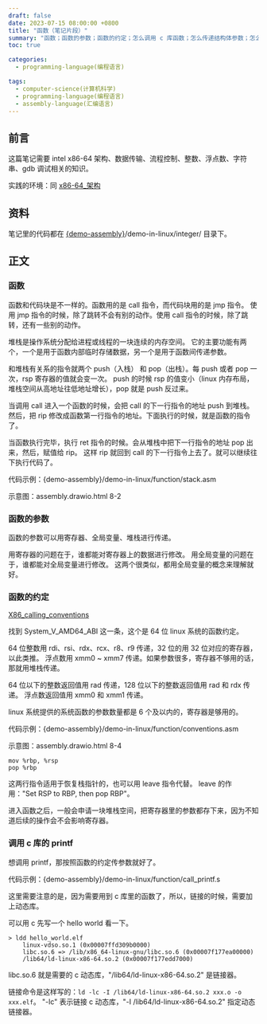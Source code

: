 ```yaml
---
draft: false
date: 2023-07-15 08:00:00 +0800
title: "函数（笔记片段）"
summary: "函数；函数的参数；函数的约定；怎么调用 c 库函数；怎么传递结构体参数；怎么返回结构体参数；函数里怎么调用函数；"
toc: true

categories:
  - programming-language(编程语言)

tags:
  - computer-science(计算机科学)
  - programming-language(编程语言)
  - assembly-language(汇编语言)
---
```


## 前言

这篇笔记需要 intel x86-64 架构、数据传输、流程控制、整数、浮点数、字符串、gdb 调试相关的知识。

实践的环境：同 [x86-64_架构]()

## 资料

笔记里的代码都在 [{demo-assembly}]()/demo-in-linux/integer/ 目录下。

## 正文

### 函数

函数和代码块是不一样的。函数用的是 call 指令，而代码块用的是 jmp 指令。
使用 jmp 指令的时候，除了跳转不会有别的动作。使用 call 指令的时候，除了跳转，还有一些别的动作。

堆栈是操作系统分配给进程或线程的一块连续的内存空间。
它的主要功能有两个，一个是用于函数内部临时存储数据，另一个是用于函数间传递参数。

和堆栈有关系的指令就两个 push（入栈） 和 pop（出栈）。每 push 或者 pop 一次，rsp 寄存器的值就会变一次。
push 的时候 rsp 的值变小（linux 内存布局，堆栈空间从高地址往低地址增长），pop 就是 push 反过来。

当调用 call 进入一个函数的时候，会把 call 的下一行指令的地址 push 到堆栈。
然后，把 rip 修改成函数第一行指令的地址。下面执行的时候，就是函数的指令了。

当函数执行完毕，执行 ret 指令的时候。会从堆栈中把下一行指令的地址 pop 出来，然后，赋值给 rip。
这样 rip 就回到 call 的下一行指令上去了。就可以继续往下执行代码了。

代码示例：{demo-assembly}/demo-in-linux/function/stack.asm

示意图：assembly.drawio.html 8-2

### 函数的参数

函数的参数可以用寄存器、全局变量、堆栈进行传递。

用寄存器的问题在于，谁都能对寄存器上的数据进行修改。
用全局变量的问题在于，谁都能对全局变量进行修改。
这两个很类似，都用全局变量的概念来理解就好。

### 函数的约定

[X86_calling_conventions](https://en.wikipedia.org/wiki/X86_calling_conventions)

找到 System_V_AMD64_ABI 这一条，这个是 64 位 linux 系统的函数约定。

64 位整数用 rdi、rsi、rdx、rcx、r8、r9 传递，32 位的用 32 位对应的寄存器，以此类推。
浮点数用 xmm0 ~ xmm7 传递。如果参数很多，寄存器不够用的话，那就用堆栈传递。

64 位以下的整数返回值用 rad 传递，128 位以下的整数返回值用 rad 和 rdx 传递。
浮点数返回值用 xmm0 和 xmm1 传递。

linux 系统提供的系统函数的参数数量都是 6 个及以内的，寄存器是够用的。

代码示例：{demo-assembly}/demo-in-linux/function/conventions.asm

示意图：assembly.drawio.html 8-4

```
mov %rbp, %rsp
pop %rbp
```

这两行指令适用于恢复栈指针的，也可以用 leave 指令代替。
leave 的作用："Set RSP to RBP, then pop RBP"。

进入函数之后，一般会申请一块堆栈空间，把寄存器里的参数都存下来，因为不知道后续的操作会不会影响寄存器。

### 调用 c 库的 printf

想调用 printf，那按照函数的约定传参数就好了。

代码示例：{demo-assembly}/demo-in-linux/function/call_printf.s

这里需要注意的是，因为需要用到 c 库里的函数了，所以，链接的时候，需要加上动态库。

可以用 c 先写一个 hello world 看一下。

```
> ldd hello_world.elf
	linux-vdso.so.1 (0x00007ffd309b0000)
	libc.so.6 => /lib/x86_64-linux-gnu/libc.so.6 (0x00007f177ea00000)
	/lib64/ld-linux-x86-64.so.2 (0x00007f177edd7000)
```

libc.so.6 就是需要的 c 动态库，"/lib64/ld-linux-x86-64.so.2" 是链接器。

链接命令是这样写的：`ld -lc -I /lib64/ld-linux-x86-64.so.2 xxx.o -o xxx.elf`。
"-lc" 表示链接 c 动态库，"-I /lib64/ld-linux-x86-64.so.2" 指定动态链接器。
